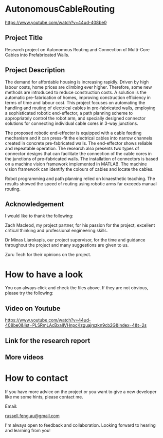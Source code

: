 # AutonomousCableRouting
https://www.youtube.com/watch?v=44ud-408be0

## Project Title
Research project on Autonomous Routing and Connection of Multi-Core Cables into Prefabricated Walls.

## Project Description
The demand for affordable housing is increasing rapidly. Driven by high labour costs, home
prices are climbing ever higher. Therefore, some new methods are introduced to reduce
construction costs. A solution is the automatic pre-fabrication of homes, improving construction
efficiency in terms of time and labour cost. This project focuses on automating the handling
and routing of electrical cables in pre-fabricated walls, employing a sophisticated robotic
end-effector, a path planning scheme to appropriately control the robot arm, and specially
designed connector solutions for connecting individual cable cores in 3-way junctions.

The proposed robotic end-effector is equipped with a cable feeding mechanism and it
can press-fit the electrical cables into narrow channels created in concrete pre-fabricated
walls. The end-effector shows reliable and repeatable operation. The research also presents
two types of connector designs that can facilitate the connection of the cable cores in the
junctions of pre-fabricated walls. The installation of connectors is based on a machine
vision framework implemented in MATLAB. The machine vision framework can identify
the colours of cables and locate the cables.

Robot programming and path planning relied on kinaesthetic teaching. The results showed
the speed of routing using robotic arms far exceeds manual routing.

## Acknowledgement
I would like to thank the following:

Zach Macleod, my project partner, for his passion for the project, excellent critical thinking
and professional engineering skills.

Dr Minas Liarokapis, our project supervisor, for the time and guidance throughout the
project and many suggestions are given to us.

Zuru Tech for their opinions on the project.

# How to have a look
You can always click and check the files above. If they are not obvious, please try the following:

## Video on Youtube
https://www.youtube.com/watch?v=44ud-408be0&list=PLSRmLAcBxallVHnpcKzguajrszkn9cb2G&index=4&t=2s

## Link for the research report


## More videos

# How to contact
If you have more advice on the project or you want to give a new developer like me some hints, please contact me.

Email:

russell.feng.au@gmail.com

I'm always open to feedback and collaboration. Looking forward to hearing and learning from you!
